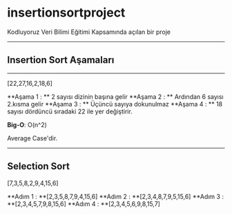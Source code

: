 # insertionsortproject
Kodluyoruz Veri Bilimi Eğitimi Kapsamında açılan bir proje

<hr>

## Insertion Sort Aşamaları

<hr>

[22,27,16,2,18,6]

**Aşama 1 : ** 2 sayısı dizinin başına gelir
**Aşama 2 : ** Ardından 6 sayısı 2.kısma gelir
**Aşama 3 : ** Üçüncü sayıya dokunulmaz
**Aşama 4 : ** 18 sayısı dördüncü sıradaki 22 ile yer değiştirir.

**Big-O**: O(n^2)

Average Case'dir.

<hr>

## Selection Sort

[7,3,5,8,2,9,4,15,6]

**Adım 1 : **[2,3,5,8,7,9,4,15,6]
**Adım 2 : **[2,3,4,8,7,9,5,15,6]
**Adım 3 : **[2,3,4,5,7,9,8,15,6]
**Adım 4 : **[2,3,4,5,6,9,8,15,7]
